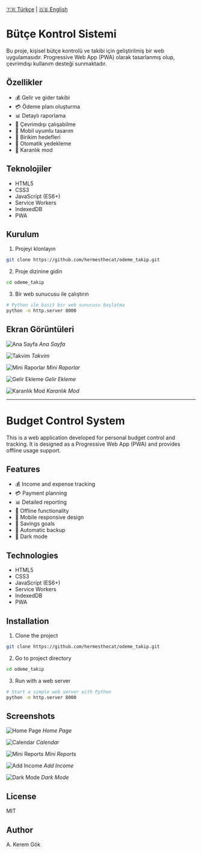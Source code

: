 [🇹🇷 Türkçe](#bütçe-kontrol-sistemi) | [🇬🇧 English](#budget-control-system)

# Bütçe Kontrol Sistemi

Bu proje, kişisel bütçe kontrolü ve takibi için geliştirilmiş bir web uygulamasıdır. Progressive Web App (PWA) olarak tasarlanmış olup, çevrimdışı kullanım desteği sunmaktadır.

## Özellikler

- 💰 Gelir ve gider takibi
- 💳 Ödeme planı oluşturma
- 📊 Detaylı raporlama
- 💾 Çevrimdışı çalışabilme
- 📱 Mobil uyumlu tasarım
- 🎯 Birikim hedefleri
- 🔄 Otomatik yedekleme
- 🌙 Karanlık mod

## Teknolojiler

- HTML5
- CSS3
- JavaScript (ES6+)
- Service Workers
- IndexedDB
- PWA

## Kurulum

1. Projeyi klonlayın

```bash
git clone https://github.com/hermesthecat/odeme_takip.git
```

2. Proje dizinine gidin

```bash
cd odeme_takip
```

3. Bir web sunucusu ile çalıştırın

```bash
# Python ile basit bir web sunucusu başlatma
python -m http.server 8000
```

## Ekran Görüntüleri

![Ana Sayfa](screens/Snipaste_2025-02-13_16-04-06.png)
_Ana Sayfa_

![Takvim](screens/Snipaste_2025-02-13_16-04-23.png)
_Takvim_

![Mini Raporlar](screens/Snipaste_2025-02-13_16-04-37.png)
_Mini Raporlar_

![Gelir Ekleme](screens/Snipaste_2025-02-13_16-04-45.png)
_Gelir Ekleme_

![Karanlık Mod](screens/Snipaste_2025-02-13_16-04-52.png)
_Karanlık Mod_

---

# Budget Control System

This is a web application developed for personal budget control and tracking. It is designed as a Progressive Web App (PWA) and provides offline usage support.

## Features

- 💰 Income and expense tracking
- 💳 Payment planning
- 📊 Detailed reporting
- 💾 Offline functionality
- 📱 Mobile responsive design
- 🎯 Savings goals
- 🔄 Automatic backup
- 🌙 Dark mode

## Technologies

- HTML5
- CSS3
- JavaScript (ES6+)
- Service Workers
- IndexedDB
- PWA

## Installation

1. Clone the project

```bash
git clone https://github.com/hermesthecat/odeme_takip.git
```

2. Go to project directory

```bash
cd odeme_takip
```

3. Run with a web server

```bash
# Start a simple web server with Python
python -m http.server 8000
```

## Screenshots

![Home Page](screens/Snipaste_2025-02-13_16-04-06.png)
_Home Page_

![Calendar](screens/Snipaste_2025-02-13_16-04-23.png)
_Calendar_

![Mini Reports](screens/Snipaste_2025-02-13_16-04-37.png)
_Mini Reports_

![Add Income](screens/Snipaste_2025-02-13_16-04-45.png)
_Add Income_

![Dark Mode](screens/Snipaste_2025-02-13_16-04-52.png)
_Dark Mode_

## License

MIT

## Author

A. Kerem Gök
